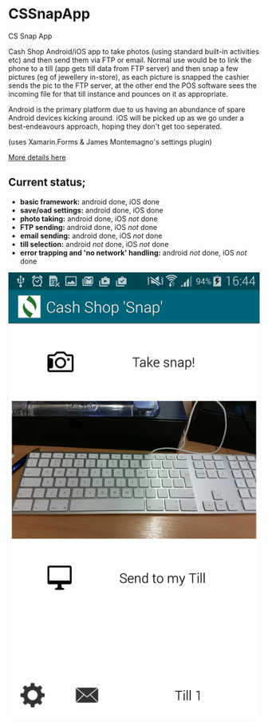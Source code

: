 # CSSnapApp
CS Snap App

Cash Shop Android/iOS app to take photos (using standard built-in activities etc) and then send them via FTP or email. 
Normal use would be to link the phone to a till (app gets till data from FTP server) and then snap a few pictures 
(eg of jewellery in-store), as each picture is snapped the cashier sends the pic to the FTP server, at the other 
end the POS software sees the incoming file for that till instance and pounces on it as appropriate.

Android is the primary platform due to us having an abundance of spare Android devices kicking around. iOS will be
picked up as we go under a best-endeavours approach, hoping they don't get too seperated.

(uses Xamarin.Forms & James Montemagno's settings plugin)

[More details here](docs/CSApp/DocsEtc/_read_me.txt)

## Current status;

* **basic framework:** android done, iOS done
* **save/oad settings:** android done, iOS done
* **photo taking:** android done, iOS *not* done
* **FTP sending:** android done, iOS *not* done
* **email sending:** android done, iOS *not* done
* **till selection:** android *not* done, iOS *not* done
* **error trapping and 'no network' handling:** android *not* done, iOS *not* done

![](https://github.com/robsoft/CSSnapApp/blob/master/CSApp/DocsEtc/Screenshot_2015-03-08-16-44-01.png)

